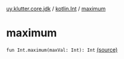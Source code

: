 [uy.klutter.core.jdk](../index.md) / [kotlin.Int](index.md) / [maximum](.)


# maximum
<code>fun Int.maximum(maxVal: Int): Int</code> [(source)](https://github.com/kohesive/klutter/blob/master/core-jdk6/src/main/kotlin/uy/klutter/core/jdk/Numbers.kt#L7)<br/>

